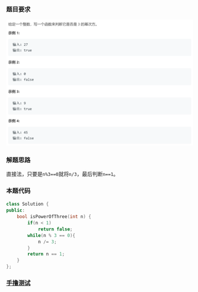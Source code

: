 ### 题目要求

![](./pic/326.png)

### 解题思路

直接法，只要是`n%3==0`就将`n/3`，最后判断`n==1`。

### 本题代码

```c++
class Solution {
public:
    bool isPowerOfThree(int n) {
        if(n < 1)
            return false;
        while(n % 3 == 0){
            n /= 3;
        }
        return n == 1;
    }
};
```

### [手撸测试](https://leetcode-cn.com/problems/power-of-three/)  

